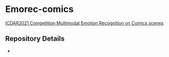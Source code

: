 # Emorec-comics
[ICDAR2021 Competition Multimodal Emotion Recognition on Comics scenes](https://sites.google.com/view/emotion-recognition-for-comics)

## Repository Details
- 
